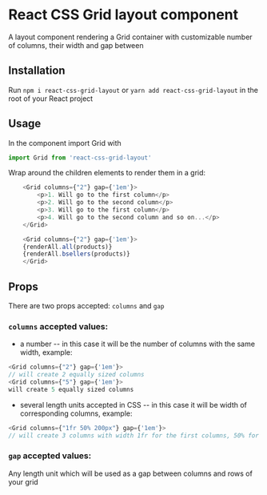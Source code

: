 # React CSS Grid layout component 

A layout component rendering a Grid container with customizable number of columns, their width and gap between

## Installation

Run `npm i react-css-grid-layout` or `yarn add react-css-grid-layout` in the root of your React project

## Usage

In the component import Grid with 

```js
import Grid from 'react-css-grid-layout'
```

Wrap around the children elements to render them in a grid:

```js
    <Grid columns={"2"} gap={'1em'}>
		<p>1. Will go to the first column</p>
		<p>2. Will go to the second column</p>
		<p>3. Will go to the first column</p>
		<p>4. Will go to the second column and so on...</p>
    </Grid>
```


```js
    <Grid columns={"2"} gap={'1em'}>
    {renderAll.all(products)}
    {renderAll.bsellers(products)}
    </Grid>
```

## Props

There are two props accepted: `columns` and `gap`

### `columns` accepted values: 

* a number -- in this case it will be the number of columns with the same width, example:

```js
<Grid columns={"2"} gap={'1em'}>
// will create 2 equally sized columns
<Grid columns={"5"} gap={'1em'}>
will create 5 equally sized columns
```

* several length units accepted in CSS -- in this case it will be width of corresponding columns, example:

```js
<Grid columns={"1fr 50% 200px"} gap={'1em'}>
// will create 3 columns with width 1fr for the first columns, 50% for the second column and 200px for the third column
```

### `gap` accepted values:

Any length unit which will be used as a gap between columns and rows of your grid